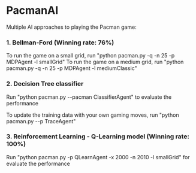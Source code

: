 # PacmanAI
Multiple AI approaches to playing the Pacman game:

### 1. Bellman-Ford (Winning rate: 76%)

To run the game on a small grid, run "python pacman.py -q -n 25 -p MDPAgent -l smallGrid"
To run the game on a medium grid, run "python pacman.py -q -n 25 -p MDPAgent -l mediumClassic"


### 2. Decision Tree classifier

Run "python pacman.py --pacman ClassifierAgent" to evaluate the performance

To update the training data with your own gaming moves, run "python pacman.py --p TraceAgent"

### 3. Reinforcement Learning - Q-Learning model (Winning rate: 100%)

Run "python pacman.py -p QLearnAgent -x 2000 -n 2010 -l smallGrid" for evaluate the performance




